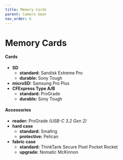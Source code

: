 ```yaml
---
title: Memory Cards
parent: Camera Gear
nav_order: 6
---
```

# Memory Cards

#### Cards

- **SD** 
	- **standard:** Sandisk Extreme Pro
	- **durable:** Sony Tough
- **microSD:** Samsung Pro Plus
- **CFExpress Type A/B**
	- **standard:** ProGrade
	- **durable:** Sony Tough

#### Accessories

- **reader:** ProGrade *(USB-C 3.2 Gen 2)*
- **hard case**
	- **standard:** Smallrig
	- **protective:** Pelican
- **fabric case**
	- **standard:** ThinkTank Secure Pixel Pocket Rocket
	- **upgrade:** Nomatic McKinnon
